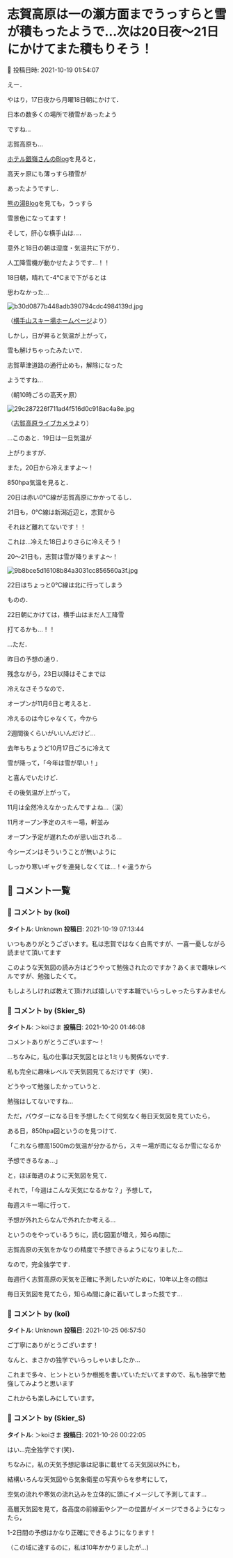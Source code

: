 # 志賀高原は一の瀬方面までうっすらと雪が積もったようで…次は20日夜～21日にかけてまた積もりそう！

📅 投稿日時: 2021-10-19 01:54:07

えー．


やはり，17日夜から月曜18日朝にかけて．


日本の数多くの場所で積雪があったよう


ですね…





志賀高原も…


[ホテル銀嶺さんのBlog](http://shigakogen-ginrei.com/blog-entry-2849.html)を見ると，


高天ヶ原にも薄っすら積雪が


あったようですし．


[熊の湯Blog](https://ameblo.jp/kumakumanoyu/entry-12704377660.html)を見ても，うっすら


雪景色になってます！





そして，肝心な横手山は…．


意外と18日の朝は湿度・気温共に下がり．


人工降雪機が動かせたようです…！！


18日朝，晴れて-4℃まで下がるとは


思わなかった…




![b30d0877b448adb390794cdc4984139d.jpg](images/b30d0877b448adb390794cdc4984139d.jpg)




（[横手山スキー場ホームページ](https://yokoteyama2307.com/news/16297/)より）





しかし，日が昇ると気温が上がって，


雪も解けちゃったみたいで．


志賀草津道路の通行止めも，解除になった


ようですね…


（朝10時ごろの高天ヶ原）




![29c287226f711ad4f516d0c918ac4a8e.jpg](images/29c287226f711ad4f516d0c918ac4a8e.jpg)




（[志賀高原ライブカメラ](www.shigakogen.gr.jp/live/live_camera_manmosu.html)より）





…このあと．19日は一旦気温が


上がりますが．


また，20日から冷えますよ～！





850hpa気温を見ると．


20日は赤い0℃線が志賀高原にかかってるし．


21日も，0℃線は新潟近辺と，志賀から


それほど離れてないです！！


これは…冷えた18日よりさらに冷えそう！


20～21日も，志賀は雪が降りますよ～！




![9b8bce5d16108b84a3031cc856560a3f.jpg](images/9b8bce5d16108b84a3031cc856560a3f.jpg)




22日はちょっと0℃線は北に行ってしまう


ものの．


22日朝にかけては，横手山はまだ人工降雪


打てるかも…！！





…ただ．


昨日の予想の通り．


残念ながら，23日以降はそこまでは


冷えなさそうなので．


オープンが11月6日と考えると．


冷えるのは今じゃなくて，今から


2週間後くらいがいいんだけど…





去年もちょうど10月17日ごろに冷えて


雪が降って，「今年は雪が早い！」


と喜んでいたけど．


その後気温が上がって，


11月は全然冷えなかったんですよね…（涙）


11月オープン予定のスキー場，軒並み


オープン予定が遅れたのが思い出される…





今シーズンはそういうことが無いように


しっかり寒いギャグを連発しなくては…！←違うから

## 💬 コメント一覧

### 💬 コメント by (koi)
**タイトル**: Unknown
**投稿日**: 2021-10-19 07:13:44

いつもありがとうございます。私は志賀ではなく白馬ですが、一喜一憂しながら読ませて頂いてます



このような天気図の読み方はどうやって勉強されたのですか？あくまで趣味レベルですが、勉強したくて。



もしよろしければ教えて頂ければ嬉しいです本職でいらっしゃったらすみません

### 💬 コメント by (Skier_S)
**タイトル**: ＞koiさま
**投稿日**: 2021-10-20 01:46:08

コメントありがとうございます～！

…ちなみに，私の仕事は天気図とはと1ミリも関係ないです．

私も完全に趣味レベルで天気図見てるだけです（笑）．



どうやって勉強したかっていうと．

勉強はしてないですね…

ただ，パウダーになる日を予想したくて何気なく毎日天気図を見ていたら，

ある日，850hpa図というのを見つけて．

「これなら標高1500mの気温が分かるから，スキー場が雨になるか雪になるか

予想できるなぁ…」

と，ほぼ毎週のように天気図を見て．

それで，「今週はこんな天気になるかな？」予想して，

毎週スキー場に行って．

予想が外れたらなんで外れたか考える…

というのをやっているうちに，読む図面が増え，知らぬ間に

志賀高原の天気をかなりの精度で予想できるようになりました…



なので，完全独学です．

毎週行く志賀高原の天気を正確に予測したいがために，10年以上冬の間は

毎日天気図を見てたら，知らぬ間に身に着いてしまった技です…

### 💬 コメント by (koi)
**タイトル**: Unknown
**投稿日**: 2021-10-25 06:57:50

ご丁寧にありがとうございます！

なんと、まさかの独学でいらっしゃいましたか…

これまで多々、ヒントというか根拠を書いていただいてますので、私も独学で勉強してみようと思います



これからも楽しみにしています。

### 💬 コメント by (Skier_S)
**タイトル**: ＞koiさま
**投稿日**: 2021-10-26 00:22:05

はい…完全独学です(笑)．

ちなみに，私の天気予想記事は記事に載せてる天気図以外にも，

結構いろんな天気図やら気象衛星の写真やらを参考にして，

空気の流れや寒気の流れ込みを立体的に頭にイメージして予測してます…

高層天気図を見て，各高度の前線面やシアーの位置がイメージできるようになったら，

1-2日間の予想はかなり正確にできるようになります！

（この域に達するのに，私は10年かかりましたが…)

